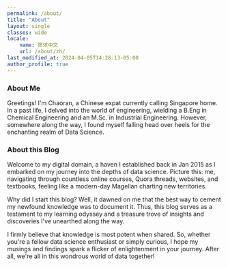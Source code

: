 ```yaml
---
permalink: /about/
title: "About"
layout: single
classes: wide
locale:
    name: 简体中文
    url: /about/zh/
last_modified_at: 2024-04-05T14:28:13-05:00
author_profile: true
---
```


### About Me

Greetings! I'm Chaoran, a Chinese expat currently calling Singapore home. In a past life, I delved into the world of engineering, wielding a B.Eng in Chemical Engineering and an M.Sc. in Industrial Engineering. However, somewhere along the way, I found myself falling head over heels for the enchanting realm of Data Science.


### About this Blog

Welcome to my digital domain, a haven I established back in Jan 2015 as I embarked on my journey into the depths of data science. Picture this: me, navigating through countless online courses, Quora threads, websites, and textbooks, feeling like a modern-day Magellan charting new territories.

Why did I start this blog? Well, it dawned on me that the best way to cement my newfound knowledge was to document it. Thus, this blog serves as a testament to my learning odyssey and a treasure trove of insights and discoveries I've unearthed along the way.

I firmly believe that knowledge is most potent when shared. So, whether you're a fellow data science enthusiast or simply curious, I hope my musings and findings spark a flicker of enlightenment in your journey. After all, we're all in this wondrous world of data together!

